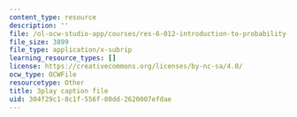 ```yaml
---
content_type: resource
description: ''
file: /ol-ocw-studio-app/courses/res-6-012-introduction-to-probability-spring-2018/304f29c18c1f556f80dd2620007efdae_jXf5Sz7V87I.vtt
file_size: 3899
file_type: application/x-subrip
learning_resource_types: []
license: https://creativecommons.org/licenses/by-nc-sa/4.0/
ocw_type: OCWFile
resourcetype: Other
title: 3play caption file
uid: 304f29c1-8c1f-556f-80dd-2620007efdae
---
```

